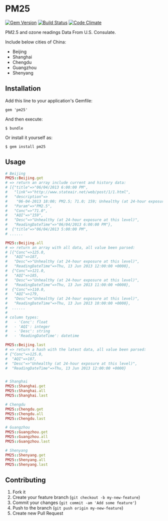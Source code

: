 # PM25

[![Gem Version](https://badge.fury.io/rb/pm25.png)](http://badge.fury.io/rb/pm25)
[![Build Status](https://www.travis-ci.org/ekohe/pm25.png?branch=master)](https://www.travis-ci.org/ekohe/pm25)
[![Code Climate](https://codeclimate.com/github/ekohe/pm25.png)](https://codeclimate.com/github/ekohe/pm25)

PM2.5 and ozone readings Data From U.S. Consulate.

Include below cities of China:

- Beijing
- Shanghai
- Chengdu
- Guangzhou
- Shenyang

## Installation

Add this line to your application's Gemfile:

    gem 'pm25'

And then execute:

    $ bundle

Or install it yourself as:

    $ gem install pm25

## Usage

```ruby
# Beijing
PM25::Beijing.get
# => return an array include current and history data:
# [{"title"=>"06/04/2013 6:00:00 PM",
#   "link"=>"http://www.stateair.net/web/post/1/1.html",
#   "description"=>
#    "06-04-2013 18:00; PM2.5; 71.0; 159; Unhealthy (at 24-hour exposure at this level)",
#   "Param"=>"PM2.5",
#   "Conc"=>"71.0",
#   "AQI"=>"159",
#   "Desc"=>"Unhealthy (at 24-hour exposure at this level)",
#   "ReadingDateTime"=>"06/04/2013 6:00:00 PM"},
#  {"title"=>"06/04/2013 5:00:00 PM",
# ......

PM25::Beijing.all
# => return an array with all data, all value been parsed:
# [{"Conc"=>125.0,
#   "AQI"=>187,
#   "Desc"=>"Unhealthy (at 24-hour exposure at this level)",
#   "ReadingDateTime"=>Thu, 13 Jun 2013 12:00:00 +0000},
#  {"Conc"=>121.0,
#   "AQI"=>185,
#   "Desc"=>"Unhealthy (at 24-hour exposure at this level)",
#   "ReadingDateTime"=>Thu, 13 Jun 2013 11:00:00 +0000},
#  {"Conc"=>110.0,
#   "AQI"=>179,
#   "Desc"=>"Unhealthy (at 24-hour exposure at this level)",
#   "ReadingDateTime"=>Thu, 13 Jun 2013 10:00:00 +0000},
#  ......
#
# column types:
#   - 'Conc': float
#   - 'AQI': integer
#   - 'Desc': string
#   - 'ReadingDateTime': datetime

PM25::Beijing.last
# => return a hash with the latest data, all value been parsed:
# {"Conc"=>125.0,
#  "AQI"=>187,
#  "Desc"=>"Unhealthy (at 24-hour exposure at this level)",
#  "ReadingDateTime"=>Thu, 13 Jun 2013 12:00:00 +0000}


# Shanghai
PM25::Shanghai.get
PM25::Shanghai.all
PM25::Shanghai.last

# Chengdu
PM25::Chengdu.get
PM25::Chengdu.all
PM25::Chengdu.last

# Guangzhou
PM25::Guangzhou.get
PM25::Guangzhou.all
PM25::Guangzhou.last

# Shenyang
PM25::Shenyang.get
PM25::Shenyang.all
PM25::Shenyang.last
```

## Contributing

1. Fork it
2. Create your feature branch (`git checkout -b my-new-feature`)
3. Commit your changes (`git commit -am 'Add some feature'`)
4. Push to the branch (`git push origin my-new-feature`)
5. Create new Pull Request
